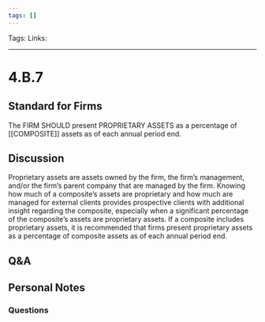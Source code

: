 ```yaml
---
tags: []
---
```

Tags:
Links: 
___
# 4.B.7
## Standard for Firms
The FIRM SHOULD present PROPRIETARY ASSETS as a percentage of [[COMPOSITE]] assets as of each annual period end.
## Discussion
Proprietary assets are assets owned by the firm, the firm’s management, and/or the firm’s parent company that are managed by the firm. Knowing how much of a composite’s assets are proprietary and how much are managed for external clients provides prospective clients with additional insight regarding the composite, especially when a significant percentage of the composite’s assets are proprietary assets. If a composite includes proprietary assets, it is recommended that firms present proprietary assets as a percentage of composite assets as of each annual period end.
## Q&A

## Personal Notes

### Questions
